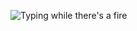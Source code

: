 
![Typing while there's a fire]("https://giphy.com/gifs/the-it-crowd-typing-office-AhjXalGPAfJg4")


<!---
JohnathanBaldera/JohnathanBaldera is a ✨ special ✨ repository because its `README.md` (this file) appears on your GitHub profile.
You can click the Preview link to take a look at your changes.
--->
